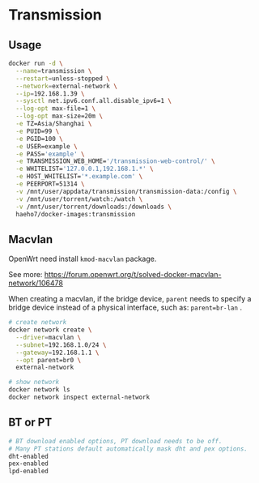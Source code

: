 # Transmission

## Usage

```sh
docker run -d \
  --name=transmission \
  --restart=unless-stopped \
  --network=external-network \
  --ip=192.168.1.39 \
  --sysctl net.ipv6.conf.all.disable_ipv6=1 \
  --log-opt max-file=1 \
  --log-opt max-size=20m \
  -e TZ=Asia/Shanghai \
  -e PUID=99 \
  -e PGID=100 \
  -e USER=example \
  -e PASS='example' \
  -e TRANSMISSION_WEB_HOME='/transmission-web-control/' \
  -e WHITELIST='127.0.0.1,192.168.1.*' \
  -e HOST_WHITELIST='*.example.com' \
  -e PEERPORT=51314 \
  -v /mnt/user/appdata/transmission/transmission-data:/config \
  -v /mnt/user/torrent/watch:/watch \
  -v /mnt/user/torrent/downloads:/downloads \
  haeho7/docker-images:transmission
```

## Macvlan

OpenWrt need install `kmod-macvlan` package.

See more: <https://forum.openwrt.org/t/solved-docker-macvlan-network/106478>

When creating a macvlan, if the bridge device, `parent` needs to specify a bridge device instead of a physical interface, such as: `parent=br-lan` .

```sh
# create network
docker network create \
  --driver=macvlan \
  --subnet=192.168.1.0/24 \
  --gateway=192.168.1.1 \
  --opt parent=br0 \
  external-network

# show network
docker network ls
docker network inspect external-network
```

## BT or PT

```sh
# BT download enabled options, PT download needs to be off.
# Many PT stations default automatically mask dht and pex options.
dht-enabled
pex-enabled
lpd-enabled
```
